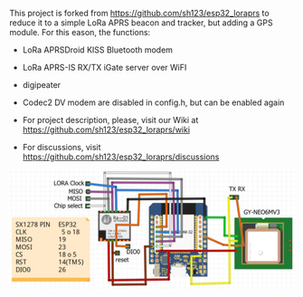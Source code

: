This project is forked from https://github.com/sh123/esp32_loraprs to reduce it to a simple LoRa APRS beacon and tracker, but adding a GPS module.
For this eason, the functions: 
- LoRa APRSDroid KISS Bluetooth modem
- LoRa APRS-IS RX/TX iGate server over WiFI
- digipeater
- Codec2 DV modem
are disabled in config.h, but can be enabled again 

- For project description, please, visit our Wiki at https://github.com/sh123/esp32_loraprs/wiki
- For discussions, visit https://github.com/sh123/esp32_loraprs/discussions

![alt text](images/ESP32-SX1278-GPS.PNG)
